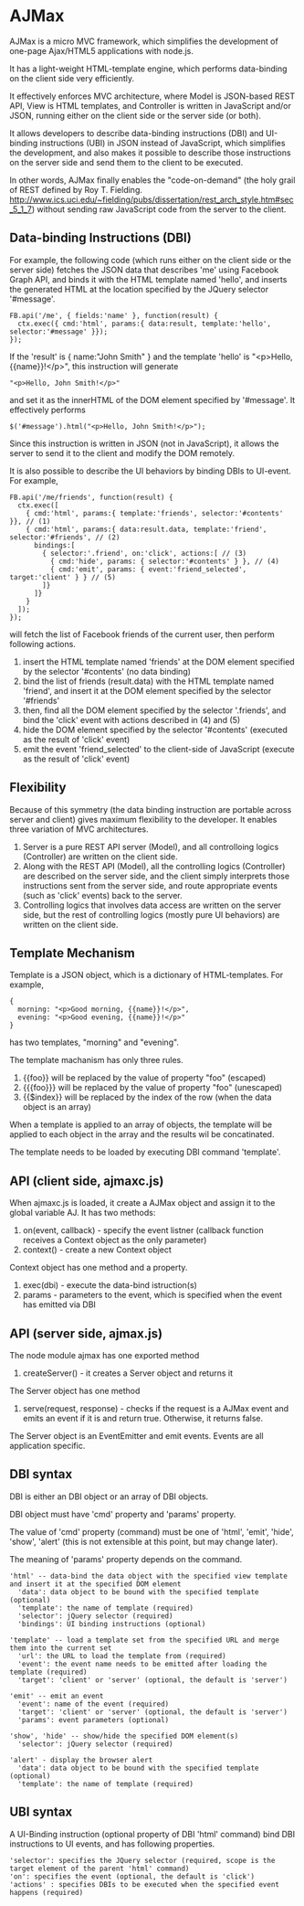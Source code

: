 AJMax
=====

AJMax is a micro MVC framework, which simplifies the development of one-page Ajax/HTML5 applications with node.js.

It has a light-weight HTML-template engine, which performs data-binding on the client side very efficiently.

It effectively enforces MVC architecture, where Model is JSON-based REST API, View is HTML templates,
and Controller is written in JavaScript and/or JSON, running either on the client side or the server side (or both).

It allows developers to describe data-binding instructions (DBI) and UI-binding instructions (UBI) in JSON instead of JavaScript, which simplifies the development, and also makes it possible to describe those instructions on the server side and send them to the client to be executed.

In other words, AJMax finally enables the "code-on-demand" (the holy grail of REST defined by Roy T. Fielding. http://www.ics.uci.edu/~fielding/pubs/dissertation/rest_arch_style.htm#sec_5_1_7) without sending raw JavaScript code from the server to the client.  

Data-binding Instructions (DBI)
-------------------------------

For example, the following code (which runs either on the client side or the server side) fetches the JSON data that describes 'me' using Facebook Graph API, and binds it with the HTML template named 'hello', and inserts the generated HTML at the location specified by the JQuery selector '#message'.

    FB.api('/me', { fields:'name' }, function(result) {
      ctx.exec({ cmd:'html', params:{ data:result, template:'hello', selector:'#message' }});
    });

If the 'result' is { name:"John Smith" } and the template 'hello' is "\<p>Hello, {{name}}!\</p>", this instruction will generate

    "<p>Hello, John Smith!</p>"

and set it as the innerHTML of the DOM element specified by '#message'. It effectively performs

    $('#message').html("<p>Hello, John Smith!</p>");

Since this instruction is written in JSON (not in JavaScript), it allows the server to send it to the client and modify the DOM remotely.

It is also possible to describe the UI behaviors by binding DBIs to UI-event. For example, 

    FB.api('/me/friends', function(result) {
      ctx.exec([
        { cmd:'html', params:{ template:'friends', selector:'#contents' }}, // (1)
        { cmd:'html', params:{ data:result.data, template:'friend', selector:'#friends', // (2)
          bindings:[
            { selector:'.friend', on:'click', actions:[ // (3)
              { cmd:'hide', params: { selector:'#contents' } }, // (4)
              { cmd:'emit', params: { event:'friend_selected', target:'client' } } // (5)
            ]}
          ]}
        }
      ]);
    });

will fetch the list of Facebook friends of the current user, then perform following actions.

1. insert the HTML template named 'friends' at the DOM element specified by the selector '#contents' (no data binding)
2. bind the list of friends (result.data) with the HTML template named 'friend', and insert it at the DOM element specified by the selector '#friends'
3. then, find all the DOM element specified by the selector '.friends', and bind the 'click' event with actions described in (4) and (5)
4. hide the DOM element specified by the selector '#contents' (executed as the result of 'click' event)
5. emit the event 'friend_selected' to the client-side of JavaScript (execute as the result of 'click' event)

Flexibility
-----------

Because of this symmetry (the data binding instruction are portable across server and client) gives maximum flexibility to the developer. It enables three variation of MVC architectures.

1. Server is a pure REST API server (Model), and all controlloing logics (Controller) are written on the client side. 
2. Along with the REST API (Model), all the controlling logics (Controller) are described on the server side, and the client simply interprets those instructions sent from the server side, and route appropriate events (such as 'click' events) back to the server.
3. Controlling logics that involves data access are written on the server side, but the rest of controlling logics (mostly pure UI behaviors) are written on the client side. 

Template Mechanism
------------------

Template is a JSON object, which is a dictionary of HTML-templates. For example, 

    {
      morning: "<p>Good morning, {{name}}!</p>",
      evening: "<p>Good evening, {{name}}!</p>"
    }
    
has two templates, "morning" and "evening". 

The template machanism has only three rules.

1. {{foo}} will be replaced by the value of property "foo" (escaped)
2. {{{foo}}} will be replaced by the value of property "foo" (unescaped)
3. {{$index}} will be replaced by the index of the row (when the data object is an array)

When a template is applied to an array of objects, the template will be applied to each object in the array and the results wil be concatinated.

The template needs to be loaded by executing DBI command 'template'.

API (client side, ajmaxc.js)
----------------------------

When ajmaxc.js is loaded, it create a AJMax object and assign it to the global variable AJ. It has two methods:

1. on(event, callback) - specify the event listner (callback function receives a Context object as the only parameter)
2. context() - create a new Context object

Context object has one method and a property. 

1. exec(dbi) - execute the data-bind istruction(s)
2. params - parameters to the event, which is specified when the event has emitted via DBI

API (server side, ajmax.js)
---------------------------

The node module ajmax has one exported method

1. createServer() - it creates a Server object and returns it

The Server object has one method

1. serve(request, response) - checks if the request is a AJMax event and emits an event if it is and return true. Otherwise, it returns false.

The Server object is an EventEmitter and emit events. Events are all application specific.

DBI syntax
----------

DBI is either an DBI object or an array of DBI objects.

DBI object must have 'cmd' property and 'params' property.

The value of 'cmd' property (command) must be one of 'html', 'emit', 'hide', 'show', 'alert' (this is not extensible at this point, but may change later). 

The meaning of 'params' property depends on the command.

    'html' -- data-bind the data object with the specified view template and insert it at the specified DOM element
      'data': data object to be bound with the specified template (optional)
      'template': the name of template (required)
      'selector': jQuery selector (required)
      'bindings': UI binding instructions (optional)
      
    'template' -- load a template set from the specified URL and merge them into the current set
      'url': the URL to load the template from (required)
      'event': the event name needs to be emitted after loading the template (required)
      'target': 'client' or 'server' (optional, the default is 'server')

    'emit' -- emit an event
      'event': name of the event (required)
      'target': 'client' or 'server' (optional, the default is 'server')
      'params': event parameters (optional)
      
    'show', 'hide' -- show/hide the specified DOM element(s)
      'selector': jQuery selector (required)
      
    'alert' - display the browser alert
      'data': data object to be bound with the specified template (optional)
      'template': the name of template (required)

UBI syntax
----------

A UI-Binding instruction (optional property of DBI 'html' command) bind DBI instructions to UI events, and has following properties.

    'selector': specifies the JQuery selector (required, scope is the target element of the parent 'html' command)
    'on': specifies the event (optional, the default is 'click')
    'actions' : specifies DBIs to be executed when the specified event happens (required)
    

